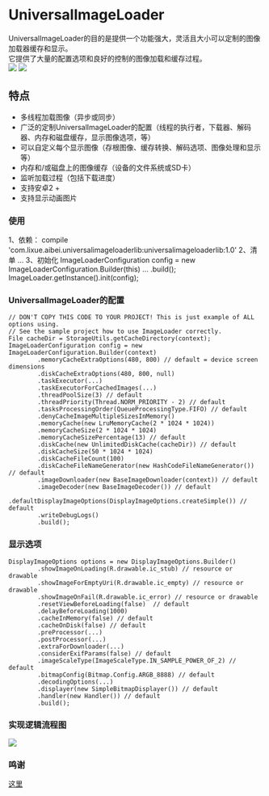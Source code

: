  
UniversalImageLoader
====================
  UniversalImageLoader的目的是提供一个功能强大，灵活且大小可以定制的图像加载器缓存和显示。</br>
  它提供了大量的配置选项和良好的控制的图像加载和缓存过程。</br>
 ![](https://github.com/heavenxue/UniversalImageLoader/raw/master/doc/show.png)
 ![](https://github.com/heavenxue/UniversalImageLoader/raw/master/doc/show2.png)
  
特点
---
  * 多线程加载图像（异步或同步）
  * 广泛的定制UniversalImageLoader的配置（线程的执行者，下载器、解码器、内存和磁盘缓存，显示图像选项，等）
  * 可以自定义每个显示图像（存根图像、缓存转换、解码选项、图像处理和显示等）
  * 内存和/或磁盘上的图像缓存（设备的文件系统或SD卡）
  * 监听加载过程（包括下载进度）
  * 支持安卓2 +
  * 支持显示动画图片
    
### 使用
  1、依赖：
    compile 'com.lixue.aibei.universalimageloaderlib:universalimageloaderlib:1.0'
  2、清单
    <manifest>
        <!-- Include following permission if you load images from Internet -->
        <uses-permission android:name="android.permission.INTERNET" />
        <!-- Include following permission if you want to cache images on SD card -->
        <uses-permission android:name="android.permission.WRITE_EXTERNAL_STORAGE" />
        ...
    </manifest>
  3、初始化
     ImageLoaderConfiguration config = new ImageLoaderConfiguration.Builder(this)
                ...
                .build();
            ImageLoader.getInstance().init(config);

### UniversalImageLoader的配置

    // DON'T COPY THIS CODE TO YOUR PROJECT! This is just example of ALL options using.
    // See the sample project how to use ImageLoader correctly.
    File cacheDir = StorageUtils.getCacheDirectory(context);
    ImageLoaderConfiguration config = new ImageLoaderConfiguration.Builder(context)
            .memoryCacheExtraOptions(480, 800) // default = device screen dimensions
            .diskCacheExtraOptions(480, 800, null)
            .taskExecutor(...)
            .taskExecutorForCachedImages(...)
            .threadPoolSize(3) // default
            .threadPriority(Thread.NORM_PRIORITY - 2) // default
            .tasksProcessingOrder(QueueProcessingType.FIFO) // default
            .denyCacheImageMultipleSizesInMemory()
            .memoryCache(new LruMemoryCache(2 * 1024 * 1024))
            .memoryCacheSize(2 * 1024 * 1024)
            .memoryCacheSizePercentage(13) // default
            .diskCache(new UnlimitedDiskCache(cacheDir)) // default
            .diskCacheSize(50 * 1024 * 1024)
            .diskCacheFileCount(100)
            .diskCacheFileNameGenerator(new HashCodeFileNameGenerator()) // default
            .imageDownloader(new BaseImageDownloader(context)) // default
            .imageDecoder(new BaseImageDecoder()) // default
            .defaultDisplayImageOptions(DisplayImageOptions.createSimple()) // default
            .writeDebugLogs()
            .build();

### 显示选项

    DisplayImageOptions options = new DisplayImageOptions.Builder()
            .showImageOnLoading(R.drawable.ic_stub) // resource or drawable
            .showImageForEmptyUri(R.drawable.ic_empty) // resource or drawable
            .showImageOnFail(R.drawable.ic_error) // resource or drawable
            .resetViewBeforeLoading(false)  // default
            .delayBeforeLoading(1000)
            .cacheInMemory(false) // default
            .cacheOnDisk(false) // default
            .preProcessor(...)
            .postProcessor(...)
            .extraForDownloader(...)
            .considerExifParams(false) // default
            .imageScaleType(ImageScaleType.IN_SAMPLE_POWER_OF_2) // default
            .bitmapConfig(Bitmap.Config.ARGB_8888) // default
            .decodingOptions(...)
            .displayer(new SimpleBitmapDisplayer()) // default
            .handler(new Handler()) // default
            .build();
        
### 实现逻辑流程图
![](https://github.com/heavenxue/UniversalImageLoader/raw/master/doc/UIL_Flow.png)

### 鸣谢
[这里](https://github.com/nostra13/Android-Universal-Image-Loader)<br />
   